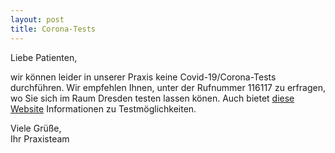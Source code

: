 ```yaml
---
layout: post
title: Corona-Tests
---
```


Liebe Patienten,

wir können leider in unserer Praxis keine Covid-19/Corona-Tests durchführen. Wir empfehlen Ihnen, unter der Rufnummer 116117 zu erfragen, wo Sie sich im Raum Dresden testen lassen könen. Auch bietet [diese Website](https://www.kvs-sachsen.de/buerger/corona-virus/#c8447025) Informationen zu Testmöglichkeiten.

Viele Grüße,
<br/>
Ihr Praxisteam
